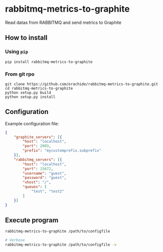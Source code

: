 # rabbitmq-metrics-to-graphite
Read datas from RABBITMQ and send metrics to Graphite

## How to install

### Using ``pip``

```:sh
pip install rabbitmq-metrics-to-graphite
```
### From git rpo

```:sh
git clone https://github.com/orachide/rabbitmq-metrics-to-graphite.git
cd rabbitmq-metrics-to-graphite
python setup.py build
python setup.py install
```


## Configuration

Example configuration file:

```json
{
    "graphite_servers": [{
        "host": "localhost",
        "port": 2003,
        "prefix": "mycustomprefix.subprefix"
    }],
    "rabbitmq_servers": [{
        "host": "localhost",
        "port": 15672,
        "username": "guest",
        "password": "guest",
        "vhost": "/",
        "queues": [
            "test", "test2"
        ]
    }]
}
```

## Execute program

```sh
rabbitmq-metrics-to-graphite /path/to/configfile

# Verbose
rabbitmq-metrics-to-graphite /path/to/configfile -v
```